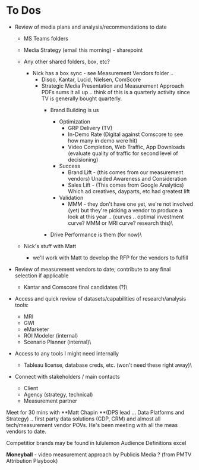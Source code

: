 # To Dos

*   Review of media plans and analysis/recommendations to date

    * MS Teams folders
    * Media Strategy (email this morning) - sharepoint
    * Any other shared folders, box, etc?
      * Nick has a box sync -  see Measurement Vendors folder ..&#x20;
        * Disqo, Kantar, Lucid, Nielsen, ComScore&#x20;
        * Strategic Media Presentation and Measurement Approach PDFs sums it all up .. think of this is a quarterly activity since TV is generally bought quarterly.
          * Brand Building is us
            * Optimization
              * GRP Delivery (TV)
              * In-Demo Rate (Digital against Comscore to see how many in demo were hit)
              * Video Completion, Web Traffic, App Downloads (evaluate quality of traffic for second level of decisioning)
            * Success&#x20;
              * Brand Lift - (this comes from our measurement vendors) Unaided Awareness and Consideration
              * Sales Lift - (This comes from Google Analytics) Which ad creatives, dayparts, etc had greatest lift
            * Validation
              * MMM - they don't have one yet, we're not involved (yet) but they're picking a vendor to produce a look at this year ..  (curves .. optimal investment curve?  MMM or MRI curve?  research this)\

          * Drive Performance is them (for now)\

    * Nick's stuff with Matt
      * we'll work with Matt to develop the RFP for the vendors to fulfill


* Review of measurement vendors to date; contribute to any final selection if applicable
  * Kantar and Comscore final candidates (?)\

* Access and quick review of datasets/capabilities of research/analysis tools:
  * MRI
  * GWI
  * eMarketer&#x20;
  * ROI Modeler (internal)
  * Scenario Planner (internal)\

* Access to any tools I might need internally
  * Tableau license, database creds, etc.  (won't need these right away)\

* Connect with stakeholders / main contacts
  * Client&#x20;
  * Agency (strategy, technical)
  * Measurement partner

Meet for 30 mins with **Matt Chapin **(DPS lead ... Data Platforms and Strategy) .. first party data solutions (CDP, CRM) and almost all tech/measurement vendor POVs.  He's been meeting with all the meas vendors to date. &#x20;



Competitior brands may be found in lululemon Audience Definitions excel&#x20;

**Moneyball** - video measurement approach by Publicis Media ? (from PMTV Attribution Playbook)

